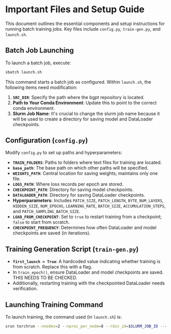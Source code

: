 # Important Files and Setup Guide

This document outlines the essential components and setup instructions for running batch training jobs. Key files include `config.py`, `train-gen.py`, and `launch.sh`.

## Batch Job Launching

To launch a batch job, execute:

```bash
sbatch launch.sh
```

This command starts a batch job as configured. Within `launch.sh`, the following items need modification:

1. **`SRC_DIR`**: Specify the path where the bgpt repository is located.
2. **Path to Your Conda Environment**: Update this to point to the correct conda environment.
3. **Slurm Job Name**: It's crucial to change the slurm job name because it will be used to create a directory for saving model and DataLoader checkpoints.

## Configuration (`config.py`)

Modify `config.py` to set up paths and hyperparameters:

- **`TRAIN_FOLDERS`**: Paths to folders where text files for training are located.
- **`base_path`**: The base path on which other paths will be specified.
- **`WEIGHTS_PATH`**: Central location for saving weights; maintains only one file.
- **`LOGS_PATH`**: Where loss records per epoch are stored.
- **`CHECKPOINT_PATH`**: Directory for saving model checkpoints.
- **`DATALOADER_PATH`**: Directory for saving DataLoader checkpoints.
- **Hyperparameters**: Includes `PATCH_SIZE`, `PATCH_LENGTH`, `BYTE_NUM_LAYERS`, `HIDDEN_SIZE`, `NUM_EPOCHS`, `LEARNING_RATE`, `BATCH_SIZE`, `ACCUMULATION_STEPS`, and `PATCH_SAMPLING_BATCH_SIZE`.
- **`LOAD_FROM_CHECKPOINT`**: Set to `true` to restart training from a checkpoint; `false` to start from scratch.
- **`CHECKPOINT_FREQUENCY`**: Determines how often DataLoader and model checkpoints are saved (in iterations).

## Training Generation Script (`train-gen.py`)

- **`first_launch = True`**: A hardcoded value indicating whether training is from scratch. Replace this with a flag.
- In `train_epoch()`, ensure DataLoader and model checkpoints are saved. THIS NEEDS TO BE CHECKED.
- Additionally, restarting training with the checkpointed DataLoader needs verification.

## Launching Training Command

To launch training, the command used (in `launch.sh`) is:

```bash
srun torchrun --nnodes=2 --nproc_per_node=8 --rdzv_id=$SLURM_JOB_ID --rdzv_backend=c10d --rdzv_endpoint=$MASTER_IP:29400 train-gen.py
```
